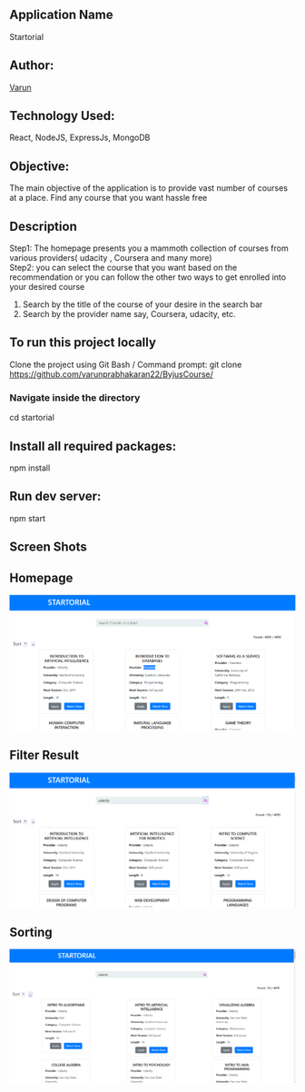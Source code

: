 ## Application Name
Startorial

## Author:
[Varun](https://github.com/varunprabhakaran22)

## Technology Used:
React, NodeJS, ExpressJs, MongoDB

## Objective:
The main objective of the application is to provide vast number of courses at a place. Find any course that you want hassle free 

## Description

Step1: The homepage presents you a mammoth collection of courses from various providers( udacity , Coursera and many more) \
Step2: you can select the course that you want based on the recommendation or you can follow the other two ways to get enrolled into your desired course 

1. Search by the title of the course of your desire in the search bar 
2. Search by the provider name say, Coursera, udacity, etc. 

## To run this project locally
Clone the project using Git Bash / Command prompt:
git clone https://github.com/varunprabhakaran22/ByjusCourse/

### Navigate inside the directory
cd startorial
## Install all required packages:
npm install
## Run dev server:
npm start

## Screen Shots
## Homepage
![HomePage](startorial/public/homepage.png)

## Filter Result
![Filter Result](startorial/public/searchResult.png)

## Sorting 
![Sorting](startorial/public/sortpagee.png)
